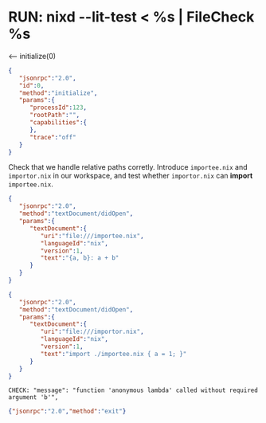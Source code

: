 # RUN: nixd --lit-test < %s | FileCheck %s

<-- initialize(0)

```json
{
   "jsonrpc":"2.0",
   "id":0,
   "method":"initialize",
   "params":{
      "processId":123,
      "rootPath":"",
      "capabilities":{
      },
      "trace":"off"
   }
}
```

Check that we handle relative paths corretly. Introduce `importee.nix` and `importor.nix` in our workspace, and test whether `importor.nix` can **import** `importee.nix`.

```json
{
   "jsonrpc":"2.0",
   "method":"textDocument/didOpen",
   "params":{
      "textDocument":{
         "uri":"file:///importee.nix",
         "languageId":"nix",
         "version":1,
         "text":"{a, b}: a + b"
      }
   }
}
```

```json
{
   "jsonrpc":"2.0",
   "method":"textDocument/didOpen",
   "params":{
      "textDocument":{
         "uri":"file:///importor.nix",
         "languageId":"nix",
         "version":1,
         "text":"import ./importee.nix { a = 1; }"
      }
   }
}
```


```
CHECK: "message": "function 'anonymous lambda' called without required argument 'b'",
```




```json
{"jsonrpc":"2.0","method":"exit"}
```
